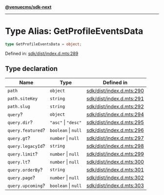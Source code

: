 [**@venuecms/sdk-next**](../Index.md)

***

# Type Alias: GetProfileEventsData

```ts
type GetProfileEventsData = object;
```

Defined in: [sdk/dist/index.d.mts:289](https://github.com/venuecms/sdk/blob/6283acc845335a99eac7e210bd07dad1da30061f/packages/sdk/dist/index.d.mts#L289)

## Type declaration

| Name | Type | Defined in |
| ------ | ------ | ------ |
| <a id="path"></a> `path` | `object` | [sdk/dist/index.d.mts:290](https://github.com/venuecms/sdk/blob/6283acc845335a99eac7e210bd07dad1da30061f/packages/sdk/dist/index.d.mts#L290) |
| `path.siteKey` | `string` | [sdk/dist/index.d.mts:291](https://github.com/venuecms/sdk/blob/6283acc845335a99eac7e210bd07dad1da30061f/packages/sdk/dist/index.d.mts#L291) |
| `path.slug` | `string` | [sdk/dist/index.d.mts:292](https://github.com/venuecms/sdk/blob/6283acc845335a99eac7e210bd07dad1da30061f/packages/sdk/dist/index.d.mts#L292) |
| <a id="query"></a> `query`? | `object` | [sdk/dist/index.d.mts:294](https://github.com/venuecms/sdk/blob/6283acc845335a99eac7e210bd07dad1da30061f/packages/sdk/dist/index.d.mts#L294) |
| `query.dir`? | `"asc"` \| `"desc"` | [sdk/dist/index.d.mts:295](https://github.com/venuecms/sdk/blob/6283acc845335a99eac7e210bd07dad1da30061f/packages/sdk/dist/index.d.mts#L295) |
| `query.featured`? | `boolean` \| `null` | [sdk/dist/index.d.mts:296](https://github.com/venuecms/sdk/blob/6283acc845335a99eac7e210bd07dad1da30061f/packages/sdk/dist/index.d.mts#L296) |
| `query.gt`? | `number` \| `null` | [sdk/dist/index.d.mts:297](https://github.com/venuecms/sdk/blob/6283acc845335a99eac7e210bd07dad1da30061f/packages/sdk/dist/index.d.mts#L297) |
| `query.legacyId`? | `string` | [sdk/dist/index.d.mts:298](https://github.com/venuecms/sdk/blob/6283acc845335a99eac7e210bd07dad1da30061f/packages/sdk/dist/index.d.mts#L298) |
| `query.limit`? | `number` \| `null` | [sdk/dist/index.d.mts:299](https://github.com/venuecms/sdk/blob/6283acc845335a99eac7e210bd07dad1da30061f/packages/sdk/dist/index.d.mts#L299) |
| `query.lt`? | `number` \| `null` | [sdk/dist/index.d.mts:300](https://github.com/venuecms/sdk/blob/6283acc845335a99eac7e210bd07dad1da30061f/packages/sdk/dist/index.d.mts#L300) |
| `query.orderBy`? | `string` | [sdk/dist/index.d.mts:301](https://github.com/venuecms/sdk/blob/6283acc845335a99eac7e210bd07dad1da30061f/packages/sdk/dist/index.d.mts#L301) |
| `query.page`? | `number` \| `null` | [sdk/dist/index.d.mts:302](https://github.com/venuecms/sdk/blob/6283acc845335a99eac7e210bd07dad1da30061f/packages/sdk/dist/index.d.mts#L302) |
| `query.upcoming`? | `boolean` \| `null` | [sdk/dist/index.d.mts:303](https://github.com/venuecms/sdk/blob/6283acc845335a99eac7e210bd07dad1da30061f/packages/sdk/dist/index.d.mts#L303) |
